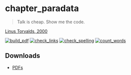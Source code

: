 # chapter_paradata

> Talk is cheap. Show me the code.

[Linus Torvalds, 2000](https://lkml.org/lkml/2000/8/25/132)

[![build_pdf](https://github.com/richelbilderbeek/chapter_paradata/actions/workflows/build_pdf.yaml/badge.svg)](https://github.com/richelbilderbeek/chapter_paradata/actions/workflows/build_pdf.yaml)
[![check_links](https://github.com/richelbilderbeek/chapter_paradata/actions/workflows/check_links.yaml/badge.svg?branch=master)](https://github.com/richelbilderbeek/chapter_paradata/actions/workflows/check_links.yaml)
[![check_spelling](https://github.com/richelbilderbeek/chapter_paradata/actions/workflows/check_spelling.yaml/badge.svg?branch=master)](https://github.com/richelbilderbeek/chapter_paradata/actions/workflows/check_spelling.yaml)
[![count_words](https://github.com/richelbilderbeek/chapter_paradata/actions/workflows/count_words.yaml/badge.svg?branch=master)](https://github.com/richelbilderbeek/chapter_paradata/actions/workflows/count_words.yaml)

## Downloads

 * [PDFs](https://github.com/richelbilderbeek/chapter_paradata/releases/download/v0.5/article_pdfs.zip)

